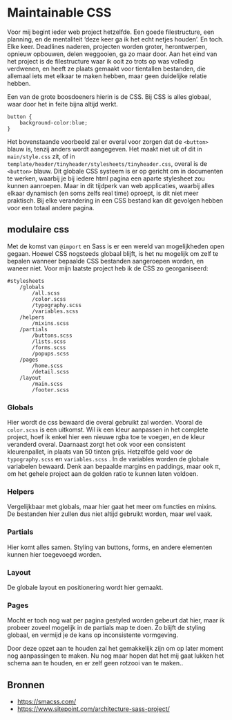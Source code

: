 # Maintainable CSS

Voor mij begint ieder web project hetzelfde. Een goede filestructure, een planning, en de mentaliteit ‘deze keer ga ik het echt netjes houden’. En toch. Elke keer. Deadlines naderen, projecten worden groter, herontwerpen, opnieuw opbouwen, delen weggooien, ga zo maar door. Aan het eind van het project is de filestructure waar ik ooit zo trots op was volledig verdwenen, en heeft ze plaats gemaakt voor tientallen bestanden, die allemaal iets met elkaar te maken hebben, maar geen duidelijke relatie hebben. 

Een van de grote boosdoeners hierin is de CSS. Bij CSS is alles globaal, waar door het in feite bijna altijd werkt. 

```
button {
    background-color:blue;
}
```
Het bovenstaande voorbeeld zal er overal voor zorgen dat de `<button>` blauw is, tenzij anders wordt aangegeven. Het maakt niet uit of dit in `main/style.css` zit, of in `template/header/tinyheader/stylesheets/tinyheader.css`, overal is de `<button>` blauw.
Dit globale CSS systeem is er op gericht om in documenten te werken, waarbij je bij iedere html pagina een aparte stylesheet zou kunnen aanroepen. Maar in dit tijdperk van web applicaties, waarbij alles elkaar dynamisch (en soms zelfs real time) oproept, is dit niet meer praktisch. 
Bij elke verandering in een CSS bestand kan dit gevolgen hebben voor een totaal andere pagina. 

## modulaire css
Met de komst van `@import` en Sass is er een wereld van mogelijkheden open gegaan. Hoewel CSS nogsteeds globaal blijft, is het nu mogelijk om zelf te bepalen wanneer bepaalde CSS bestanden aangeroepen worden, en waneer niet. Voor mijn laatste project heb ik de CSS zo georganiseerd:
```
#stylesheets
    /globals
        /all.scss
        /color.scss
        /typography.scss
        /variables.scss
    /helpers
        /mixins.scss
    /partials
        /buttons.scss
        /lists.scss
        /forms.scss
        /popups.scss
    /pages
        /home.scss
        /detail.scss
    /layout
        /main.scss
        /footer.scss
```

### Globals
Hier wordt de css bewaard die overal gebruikt zal worden. 
Vooral de `color.scss` is een uitkomst. Wil ik een kleur aanpassen in het complete project, hoef ik enkel hier een nieuwe rgba toe te voegen, en de kleur veranderd overal. Daarnaast zorgt het ook voor een consistent kleurenpallet, in plaats van 50 tinten grijs.
Hetzelfde geld voor de `typography.scss` en `variables.scss` .
In de variables worden de globale variabelen bewaard. Denk aan bepaalde margins en paddings, maar ook π, om het gehele project aan de golden ratio te kunnen laten voldoen.
### Helpers
Vergelijkbaar met globals, maar hier gaat het meer om functies en mixins. De bestanden hier zullen dus niet altijd gebruikt worden, maar wel vaak.
### Partials
Hier komt alles samen. Styling van buttons, forms, en andere elementen kunnen hier toegevoegd worden.
### Layout
De globale layout en positionering wordt hier gemaakt. 
### Pages
Mocht er toch nog wat per pagina gestyled worden gebeurt dat hier, maar ik probeer zoveel mogelijk in de partials map te doen. Zo blijft de styling globaal, en vermijd je de kans op inconsistente vormgeving.

Door deze opzet aan te houden zal het gemakkelijk zijn om op later moment nog aanpassingen te maken. Nu nog maar hopen dat het mij gaat lukken het schema aan te houden, en er zelf geen rotzooi van te maken..
## Bronnen
* https://smacss.com/
* https://www.sitepoint.com/architecture-sass-project/
